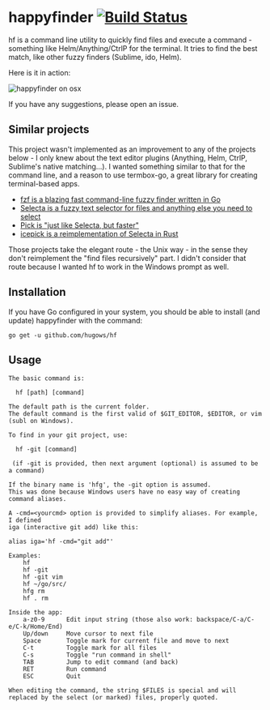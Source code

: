 # happyfinder [![Build Status](https://travis-ci.org/hugows/hf.svg?branch=master)](https://travis-ci.org/hugows/hf)

hf is a command line utility to quickly find files and execute a command - something like Helm/Anything/CtrlP for the terminal. It tries to find the best match, like other fuzzy finders (Sublime, ido, Helm).

Here is it in action:

![happyfinder on osx](http://g.recordit.co/bWae8XRKMV.gif)

If you have any suggestions, please open an issue.

## Similar projects

This project wasn't implemented as an improvement to any of the projects below - I only knew about the text editor plugins (Anything, Helm, CtrlP, Sublime's native matching...). I wanted something similar to that for the command line, and a reason to use termbox-go, a great library for creating terminal-based apps.

- [fzf is a blazing fast command-line fuzzy finder written in Go](https://github.com/junegunn/fzf)
- [Selecta is a fuzzy text selector for files and anything else you need to select](https://github.com/garybernhardt/selecta/)
- [Pick is "just like Selecta, but faster"](https://robots.thoughtbot.com/announcing-pick)
- [icepick is a reimplementation of Selecta in Rust](https://github.com/felipesere/icepick)

Those projects take the elegant route - the Unix way - in the sense they don't reimplement the "find files recursively" part. I didn't consider that route because I wanted hf to work in the Windows prompt as well.

## Installation

If you have Go configured in your system, you should be able to install 
(and update) happyfinder with the command:

```
go get -u github.com/hugows/hf
```

## Usage

```
The basic command is:

  hf [path] [command]

The default path is the current folder.
The default command is the first valid of $GIT_EDITOR, $EDITOR, or vim 
(subl on Windows).

To find in your git project, use:

  hf -git [command]

 (if -git is provided, then next argument (optional) is assumed to be a command)

If the binary name is 'hfg', the -git option is assumed.
This was done because Windows users have no easy way of creating command aliases.

A -cmd=<yourcmd> option is provided to simplify aliases. For example, I defined 
iga (interactive git add) like this:

alias iga='hf -cmd="git add"'

Examples:
    hf
    hf -git
    hf -git vim
    hf ~/go/src/
    hfg rm
    hf . rm

Inside the app:
    a-z0-9      Edit input string (those also work: backspace/C-a/C-e/C-k/Home/End)
    Up/down     Move cursor to next file
    Space       Toggle mark for current file and move to next
    C-t         Toggle mark for all files 
    C-s         Toggle "run command in shell"
    TAB         Jump to edit command (and back)
    RET         Run command
    ESC         Quit

When editing the command, the string $FILES is special and will
replaced by the select (or marked) files, properly quoted.
```
